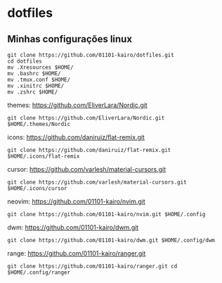 # dotfiles
## Minhas configurações linux
```
git clone https://github.com/01101-kairo/dotfiles.git
cd dotfiles
mv .Xresources $HOME/
mv .bashrc $HOME/
mv .tmux.conf $HOME/
mv .xinitrc $HOME/
mv .zshrc $HOME/
```
themes: https://github.com/EliverLara/Nordic.git
```
git clone https://github.com/EliverLara/Nordic.git $HOME/.themes/Nordic
```
icons: https://github.com/daniruiz/flat-remix.git
```
git clone https://github.com/daniruiz/flat-remix.git $HOME/.icons/flat-remix
```
cursor: https://github.com/varlesh/material-cursors.git
```
git clone https://github.com/varlesh/material-cursors.git $HOME/.icons/cursor
```
neovim: https://github.com/01101-kairo/nvim.git
```
git clone https://github.com/01101-kairo/nvim.git $HOME/.config
```
dwm: https://github.com/01101-kairo/dwm.git
```
git clone https://github.com/01101-kairo/dwm.git $HOME/.config/dwm
```
range: https://github.com/01101-kairo/ranger.git
```
git clone https://github.com/01101-kairo/ranger.git cd $HOME/.config/ranger
```

